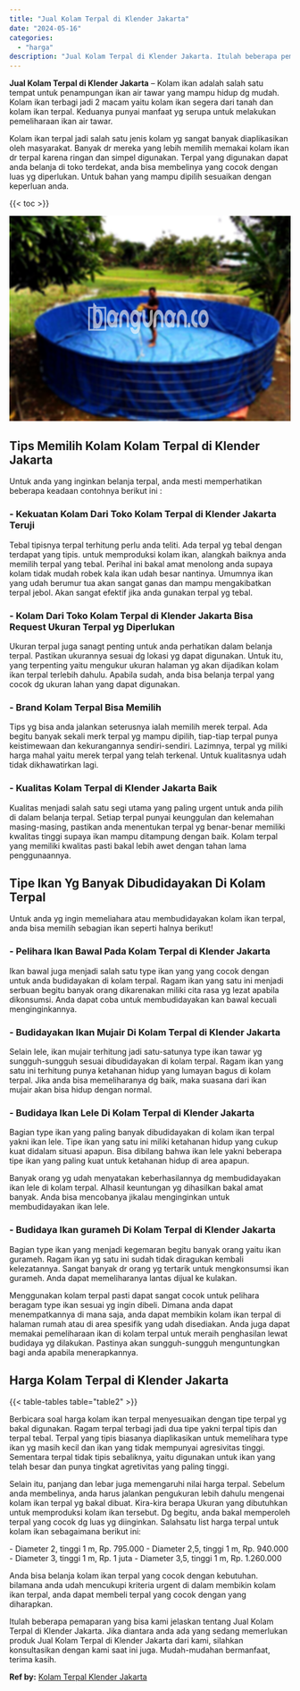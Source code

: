 ```yaml
---
title: "Jual Kolam Terpal di Klender Jakarta"
date: "2024-05-16"
categories: 
  - "harga"
description: "Jual Kolam Terpal di Klender Jakarta. Itulah beberapa pemaparan yang bisa kami jelaskan tentang Jual Kolam Terpal di Klender Jakarta. Jika diantara anda ada..."
---
```


**Jual Kolam Terpal di Klender Jakarta** – Kolam ikan adalah salah satu tempat untuk penampungan ikan air tawar yang mampu hidup dg mudah. Kolam ikan terbagi jadi 2 macam yaitu kolam ikan segera dari tanah dan kolam ikan terpal. Keduanya punyai manfaat yg serupa untuk melakukan pemeliharaan ikan air tawar.

Kolam ikan terpal jadi salah satu jenis kolam yg sangat banyak diaplikasikan oleh masyarakat. Banyak dr mereka yang lebih memilih memakai kolam ikan dr terpal karena ringan dan simpel digunakan. Terpal yang digunakan dapat anda belanja di toko terdekat, anda bisa membelinya yang cocok dengan luas yg diperlukan. Untuk bahan yang mampu dipilih sesuaikan dengan keperluan anda.

{{< toc >}}

![Jual Kolam Terpal di Klender Jakarta](/images/jual-kolam-terpal-40.png)

## Tips Memilih Kolam Kolam Terpal di Klender Jakarta

Untuk anda yang inginkan belanja terpal, anda mesti memperhatikan beberapa keadaan contohnya berikut ini :

### \- Kekuatan Kolam Dari Toko Kolam Terpal di Klender Jakarta Teruji

Tebal tipisnya terpal terhitung perlu anda teliti. Ada terpal yg tebal dengan terdapat yang tipis. untuk memproduksi kolam ikan, alangkah baiknya anda memilih terpal yang tebal. Perihal ini bakal amat menolong anda supaya kolam tidak mudah robek kala ikan udah besar nantinya. Umumnya ikan yang udah berumur tua akan sangat ganas dan mampu mengakibatkan terpal jebol. Akan sangat efektif jika anda gunakan terpal yg tebal.

### \- Kolam Dari Toko Kolam Terpal di Klender Jakarta Bisa Request Ukuran Terpal yg Diperlukan

Ukuran terpal juga sanagt penting untuk anda perhatikan dalam belanja terpal. Pastikan ukurannya sesuai dg lokasi yg dapat digunakan. Untuk itu, yang terpenting yaitu mengukur ukuran halaman yg akan dijadikan kolam ikan terpal terlebih dahulu. Apabila sudah, anda bisa belanja terpal yang cocok dg ukuran lahan yang dapat digunakan.

### \- Brand Kolam Terpal Bisa Memilih

Tips yg bisa anda jalankan seterusnya ialah memilih merek terpal. Ada begitu banyak sekali merk terpal yg mampu dipilih, tiap-tiap terpal punya keistimewaan dan kekurangannya sendiri-sendiri. Lazimnya, terpal yg miliki harga mahal yaitu merek terpal yang telah terkenal. Untuk kualitasnya udah tidak dikhawatirkan lagi.

### \- Kualitas Kolam Terpal di Klender Jakarta Baik

Kualitas menjadi salah satu segi utama yang paling urgent untuk anda pilih di dalam belanja terpal. Setiap terpal punyai keunggulan dan kelemahan masing-masing, pastikan anda menentukan terpal yg benar-benar memiliki kwalitas tinggi supaya ikan mampu ditampung dengan baik. Kolam terpal yang memiliki kwalitas pasti bakal lebih awet dengan tahan lama penggunaannya.

## Tipe Ikan Yg Banyak Dibudidayakan Di Kolam Terpal

Untuk anda yg ingin memeliahara atau membudidayakan kolam ikan terpal, anda bisa memilih sebagian ikan seperti halnya berikut!

### \- Pelihara Ikan Bawal Pada Kolam Terpal di Klender Jakarta

Ikan bawal juga menjadi salah satu type ikan yang yang cocok dengan untuk anda budidayakan di kolam terpal. Ragam ikan yang satu ini menjadi serbuan begitu banyak orang dikarenakan miliki cita rasa yg lezat apabila dikonsumsi. Anda dapat coba untuk membudidayakan kan bawal kecuali menginginkannya.

### \- Budidayakan Ikan Mujair Di Kolam Terpal di Klender Jakarta

Selain lele, ikan mujair terhitung jadi satu-satunya type ikan tawar yg sungguh-sungguh sesuai dibudidayakan di kolam terpal. Ragam ikan yang satu ini terhitung punya ketahanan hidup yang lumayan bagus di kolam terpal. Jika anda bisa memeliharanya dg baik, maka suasana dari ikan mujair akan bisa hidup dengan normal.

### \- Budidaya Ikan Lele Di Kolam Terpal di Klender Jakarta

Bagian type ikan yang paling banyak dibudidayakan di kolam ikan terpal yakni ikan lele. Tipe ikan yang satu ini miliki ketahanan hidup yang cukup kuat didalam situasi apapun. Bisa dibilang bahwa ikan lele yakni beberapa tipe ikan yang paling kuat untuk ketahanan hidup di area apapun.

Banyak orang yg udah menyatakan keberhasilannya dg membudidayakan ikan lele di kolam terpal. Alhasil keuntungan yg dihasilkan bakal amat banyak. Anda bisa mencobanya jikalau menginginkan untuk membudidayakan ikan lele.

### \- Budidaya Ikan gurameh Di Kolam Terpal di Klender Jakarta

Bagian type ikan yang menjadi kegemaran begitu banyak orang yaitu ikan gurameh. Ragam ikan yg satu ini sudah tidak diragukan kembali kelezatannya. Sangat banyak dr orang yg tertarik untuk mengkonsumsi ikan gurameh. Anda dapat memeliharanya lantas dijual ke kulakan.

Menggunakan kolam terpal pasti dapat sangat cocok untuk pelihara beragam type ikan sesuai yg ingin dibeli. Dimana anda dapat menempatkannya di mana saja, anda dapat membikin kolam ikan terpal di halaman rumah atau di area spesifik yang udah disediakan. Anda juga dapat memakai pemeliharaan ikan di kolam terpal untuk meraih penghasilan lewat budidaya yg dilakukan. Pastinya akan sungguh-sungguh menguntungkan bagi anda apabila menerapkannya.

## Harga Kolam Terpal di Klender Jakarta

{{< table-tables table="table2" >}}

Berbicara soal harga kolam ikan terpal menyesuaikan dengan tipe terpal yg bakal digunakan. Ragam terpal terbagi jadi dua tipe yakni terpal tipis dan terpal tebal. Terpal yang tipis biasanya diaplikasikan untuk memelihara type ikan yg masih kecil dan ikan yang tidak mempunyai agresivitas tinggi. Sementara terpal tidak tipis sebaliknya, yaitu digunakan untuk ikan yang telah besar dan punya tingkat agretivitas yang paling tinggi.

Selain itu, panjang dan lebar juga memengaruhi nilai harga terpal. Sebelum anda membelinya, anda harus jalankan pengukuran lebih dahulu mengenai kolam ikan terpal yg bakal dibuat. Kira-kira berapa Ukuran yang dibutuhkan untuk memproduksi kolam ikan tersebut. Dg begitu, anda bakal memperoleh terpal yang cocok dg luas yg diinginkan. Salahsatu list harga terpal untuk kolam ikan sebagaimana berikut ini:

\- Diameter 2, tinggi 1 m, Rp. 795.000 - Diameter 2,5, tinggi 1 m, Rp. 940.000 - Diameter 3, tinggi 1 m, Rp. 1 juta - Diameter 3,5, tinggi 1 m, Rp. 1.260.000

Anda bisa belanja kolam ikan terpal yang cocok dengan kebutuhan. bilamana anda udah mencukupi kriteria urgent di dalam membikin kolam ikan terpal, anda dapat membeli terpal yang cocok dengan yang diharapkan.

Itulah beberapa pemaparan yang bisa kami jelaskan tentang Jual Kolam Terpal di Klender Jakarta. Jika diantara anda ada yang sedang memerlukan produk Jual Kolam Terpal di Klender Jakarta dari kami, silahkan konsultasikan dengan kami saat ini juga. Mudah-mudahan bermanfaat, terima kasih.

**Ref by:** [Kolam Terpal Klender Jakarta](https://id.wikipedia.org/wiki/Kolam)
